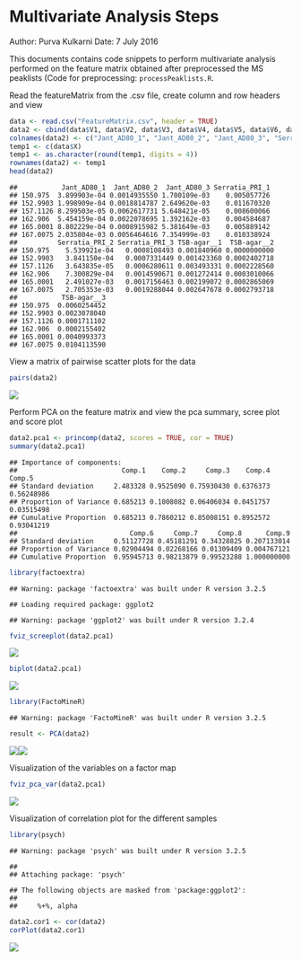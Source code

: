 Multivariate Analysis Steps
================

Author: Purva Kulkarni Date: 7 July 2016

This documents contains code snippets to perform multivariate analysis performed on the feature matrix obtained after preprocessed the MS peaklists (Code for preprocessing: `processPeaklists.R`.

Read the featureMatrix from the .csv file, create column and row headers and view

``` r
data <- read.csv("FeatureMatrix.csv", header = TRUE)
data2 <- cbind(data$V1, data$V2, data$V3, data$V4, data$V5, data$V6, data$V7, data$V8, data$V9)
colnames(data2) <- c("Jant_AD80_1", "Jant_AD80_2", "Jant_AD80_3", "Serratia_PRI_1", "Serratia_PRI_2", "Serratia_PRI_3", "TSB-agar__1", "TSB-agar__2", "TSB-agar__3")
temp1 <- c(data$X)
temp1 <- as.character(round(temp1, digits = 4))
rownames(data2) <- temp1
head(data2)
```

    ##           Jant_AD80_1  Jant_AD80_2  Jant_AD80_3 Serratia_PRI_1
    ## 150.975  3.899903e-04 0.0014935550 1.700109e-03    0.005057726
    ## 152.9903 1.998909e-04 0.0018814787 2.649620e-03    0.011670320
    ## 157.1126 8.299503e-05 0.0062617731 5.648421e-05    0.008600066
    ## 162.906  5.454159e-04 0.0022078695 1.392162e-03    0.004584687
    ## 165.0001 8.802229e-04 0.0008915982 5.381649e-03    0.005889142
    ## 167.0075 2.035804e-03 0.0056464616 7.354999e-03    0.010338924
    ##          Serratia_PRI_2 Serratia_PRI_3 TSB-agar__1  TSB-agar__2
    ## 150.975    5.539921e-04   0.0008108493 0.001840960 0.0000000000
    ## 152.9903   3.841150e-04   0.0007331449 0.001423360 0.0002402718
    ## 157.1126   3.643835e-05   0.0006280611 0.003493331 0.0002228560
    ## 162.906    7.300829e-04   0.0014590671 0.001272414 0.0003010066
    ## 165.0001   2.491027e-03   0.0017156463 0.002199072 0.0002865069
    ## 167.0075   2.705353e-03   0.0019288044 0.002647678 0.0002793718
    ##           TSB-agar__3
    ## 150.975  0.0060254452
    ## 152.9903 0.0023078040
    ## 157.1126 0.0001711102
    ## 162.906  0.0002155402
    ## 165.0001 0.0040993373
    ## 167.0075 0.0104113590

View a matrix of pairwise scatter plots for the data

``` r
pairs(data2)
```

![](Multivariate_Analysis_Steps_files/figure-markdown_github/unnamed-chunk-2-1.png)

Perform PCA on the feature matrix and view the pca summary, scree plot and score plot

``` r
data2.pca1 <- princomp(data2, scores = TRUE, cor = TRUE)
summary(data2.pca1)
```

    ## Importance of components:
    ##                          Comp.1    Comp.2     Comp.3    Comp.4     Comp.5
    ## Standard deviation     2.483328 0.9525090 0.75930430 0.6376373 0.56248986
    ## Proportion of Variance 0.685213 0.1008082 0.06406034 0.0451757 0.03515498
    ## Cumulative Proportion  0.685213 0.7860212 0.85008151 0.8952572 0.93041219
    ##                            Comp.6     Comp.7     Comp.8      Comp.9
    ## Standard deviation     0.51127728 0.45181291 0.34328825 0.207133014
    ## Proportion of Variance 0.02904494 0.02268166 0.01309409 0.004767121
    ## Cumulative Proportion  0.95945713 0.98213879 0.99523288 1.000000000

``` r
library(factoextra)
```

    ## Warning: package 'factoextra' was built under R version 3.2.5

    ## Loading required package: ggplot2

    ## Warning: package 'ggplot2' was built under R version 3.2.4

``` r
fviz_screeplot(data2.pca1)
```

![](Multivariate_Analysis_Steps_files/figure-markdown_github/unnamed-chunk-3-1.png)

``` r
biplot(data2.pca1)
```

![](Multivariate_Analysis_Steps_files/figure-markdown_github/unnamed-chunk-3-2.png)

``` r
library(FactoMineR)
```

    ## Warning: package 'FactoMineR' was built under R version 3.2.5

``` r
result <- PCA(data2)
```

![](Multivariate_Analysis_Steps_files/figure-markdown_github/unnamed-chunk-3-3.png)![](Multivariate_Analysis_Steps_files/figure-markdown_github/unnamed-chunk-3-4.png)

Visualization of the variables on a factor map

``` r
fviz_pca_var(data2.pca1)
```

![](Multivariate_Analysis_Steps_files/figure-markdown_github/unnamed-chunk-4-1.png)

Visualization of correlation plot for the different samples

``` r
library(psych)
```

    ## Warning: package 'psych' was built under R version 3.2.5

    ## 
    ## Attaching package: 'psych'

    ## The following objects are masked from 'package:ggplot2':
    ## 
    ##     %+%, alpha

``` r
data2.cor1 <- cor(data2)
corPlot(data2.cor1)
```

![](Multivariate_Analysis_Steps_files/figure-markdown_github/unnamed-chunk-5-1.png)

